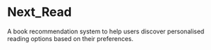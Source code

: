 # Next_Read
A book recommendation system to help users discover personalised reading options based on their preferences.
